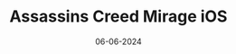 ---
title: "Assassins Creed Mirage iOS"
date: 06-06-2024
type: main
category: game
category_slug: game
external_url: https://www.ubisoft.com/en-us/game/assassins-creed/news/6hRBheSWDoKUdnKxzy5YOg/assassins-creed-mirage-is-coming-to-ios
image: assets/credits/assassins-creed-mirage-logo.png
---